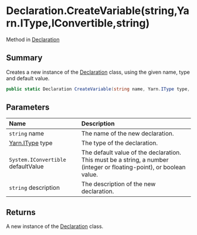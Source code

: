 # Declaration.CreateVariable(string,Yarn.IType,IConvertible,string)

Method in [Declaration](/api/csharp/yarn.compiler.declaration.md)

## Summary


Creates a new instance of the  <a href="yarn.compiler.declaration.md">Declaration</a>  class,
using the given name, type and default value.


```csharp
public static Declaration CreateVariable(string name, Yarn.IType type, IConvertible defaultValue, string description = null)
```

## Parameters

|Name|Description|
|:---|:---|
|`string` name|The name of the new declaration.|
|[Yarn.IType](/api/csharp/yarn.itype.md) type|The type of the declaration.|
|`System.IConvertible` defaultValue|The default value of the declaration. This must be a string, a number (integer or floating-point), or boolean value.|
|`string` description|The description of the new declaration.|

## Returns

A new instance of the  <a href="yarn.compiler.declaration.md">Declaration</a> 
class.

